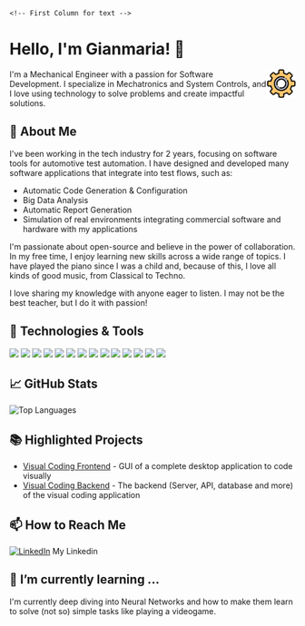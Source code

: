     <!-- First Column for text -->
# Hello, I'm Gianmaria! 👋

<p valign="left" >
<img src="./gear.png" width="50" align="right" alt="Yellow Gear Icon" />

I'm a Mechanical Engineer with a passion for Software Development. I specialize in Mechatronics and System Controls, and I love using technology to solve problems and create impactful solutions. 
</p>



## 🚀 About Me

<!-- A short bio -->
I've been working in the tech industry for 2 years, focusing on software tools for automotive test automation. I have designed and developed many software applications that integrate into test flows, such as:

- Automatic Code Generation & Configuration
- Big Data Analysis
- Automatic Report Generation
- Simulation of real environments integrating commercial software and hardware with my applications

I'm passionate about open-source and believe in the power of collaboration. In my free time, I enjoy learning new skills across a wide range of topics. I have played the piano since I was a child and, because of this, I love all kinds of good music, from Classical to Techno.

I love sharing my knowledge with anyone eager to listen. I may not be the best teacher, but I do it with passion!

## 🔧 Technologies & Tools

<!-- Icons for technologies & tools -->
![](https://img.shields.io/badge/Code-JavaScript-informational?style=flat&logo=javascript&logoColor=white&color=2bbc8a)
![](https://img.shields.io/badge/Tools-Docker-informational?style=flat&logo=docker&logoColor=white&color=2bbc8a)
![](https://img.shields.io/badge/Code-Python-informational?style=flat&logo=python&logoColor=white&color=2bbc8a)
![](https://img.shields.io/badge/Tools-Electron-informational?style=flat&logo=electron&logoColor=white&color=2bbc8a)
![](https://img.shields.io/badge/Code-C++-informational?style=flat&logo=cplusplus&logoColor=white&color=2bbc8a)
![](https://img.shields.io/badge/Code-C-informational?style=flat&logo=c&logoColor=white&color=2bbc8a)
![](https://img.shields.io/badge/Tools-Arduino-informational?style=flat&logo=arduino&logoColor=white&color=2bbc8a)
![](https://img.shields.io/badge/Tools-MATLAB-informational?style=flat&logo=mathworks&logoColor=white&color=2bbc8a)
![](https://img.shields.io/badge/Tools-DLL-informational?style=flat&logo=dll-files&logoColor=white&color=2bbc8a)
![](https://img.shields.io/badge/Code-SQL-informational?style=flat&logo=sql&logoColor=white&color=2bbc8a)
![](https://img.shields.io/badge/Database-PostgreSQL-informational?style=flat&logo=postgresql&logoColor=white&color=2bbc8a)
![](https://img.shields.io/badge/Database-SQLite-informational?style=flat&logo=sqlite&logoColor=white&color=2bbc8a)
![](https://img.shields.io/badge/Cloud-DigitalOcean-informational?style=flat&logo=digitalocean&logoColor=white&color=2bbc8a)
![](https://img.shields.io/badge/Framework-FastAPI-informational?style=flat&logo=fastapi&logoColor=white&color=2bbc8a)



## 📈 GitHub Stats

<!-- Top Languages -->
![Top Languages](https://github-readme-stats.vercel.app/api/top-langs/?username=G14MB0&layout=compact&theme=radical)

## 📚 Highlighted Projects

<!-- Project links -->
- [Visual Coding Frontend](https://github.com/G14MB0/VisualCoding_public) - GUI of a complete desktop application to code visually
- [Visual Coding Backend](https://github.com/G14MB0/VisualCoding_backend_public) - The backend (Server, API, database and more) of the visual coding application
<!-- Add more projects as needed -->

## 📫 How to Reach Me

<!-- Social icons & links -->
[![LinkedIn][3.2]][3] My Linkedin

<!-- Icons -->
[3.2]: https://raw.githubusercontent.com/MartinHeinz/MartinHeinz/master/linkedin-3-16.png (LinkedIn icon without padding)

<!-- Links to your social media accounts -->
[3]: https://www.linkedin.com/in/gianmaria-castaldini/


<!-- Optional: Any additional sections that you want to include -->
## 🌱 I’m currently learning ...
<!-- What you're currently learning -->
I'm currently deep diving into Neural Networks and how to make them learn to solve (not so) simple tasks like playing a videogame.

